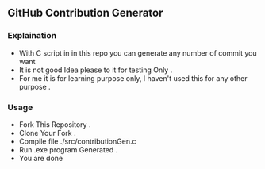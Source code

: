 ## GitHub Contribution Generator


### Explaination

- With C script in in this repo you can generate any number of commit you want
- It is not good Idea please to it for testing Only .
- For me it is for learning purpose only, I haven't used this for any other purpose .

### Usage

- Fork This Repository .
- Clone Your Fork .
- Compile file ./src/contributionGen.c
- Run .exe program Generated .
- You are done
